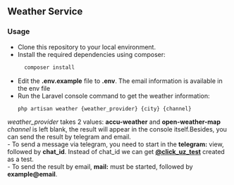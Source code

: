## Weather Service
### Usage
- Clone this repository to your local environment.
- Install the required dependencies using composer:
  ```bash 
    composer install
  ```
- Edit the **.env.example** file to **.env**. The email information is available in the env file
- Run the Laravel console command to get the weather information:
     ```bash
    php artisan weather {weather_provider} {city} {channel}
     ```
_weather_provider_ takes 2 values: <b>accu-weather</b> and <b>open-weather-map</b> <br>
_channel_  is left blank, the result will appear in the console itself.Besides, you can send the result by telegram and email.<br> -  To send a message via telegram, you need to start in the **telegram:** view, followed by **chat_id**. Instead of chat_id we can get [**@click_uz_test**](https://t.me/click_uz_test) created as a test. <br> - To send the result by email, **mail:** must be started, followed by **example@email**.  
